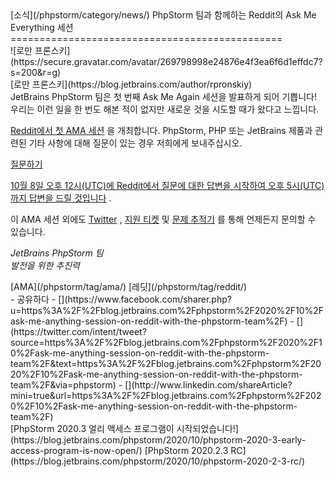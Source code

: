 <div class="content">[소식](/phpstorm/category/news/) PhpStorm 팀과 함께하는 Reddit의 Ask Me Everything 세션 
===============================================

<div class="post-info">![로만 프론스키](https://secure.gravatar.com/avatar/269798998e24876e4f3ea6f6d1effdc7?s=200&r=g)<div class="post-info__text"> [로만 프론스키](https://blog.jetbrains.com/author/rpronskiy) <time class="publish-date" data-day="06" data-month="10" data-year="2020" datetime="2020-10-06"></time></div></div> JetBrains PhpStorm 팀은 첫 번째 Ask Me Again 세션을 발표하게 되어 기쁩니다! 우리는 이런 일을 한 번도 해본 적이 없지만 새로운 것을 시도할 때가 왔다고 느낍니다.

 [Reddit에서 첫 AMA 세션](https://www.reddit.com/r/PHP/comments/j65968/ama_with_the_phpstorm_team_from_jetbrains_on/) 을 개최합니다. PhpStorm, PHP 또는 JetBrains 제품과 관련된 기타 사항에 대해 질문이 있는 경우 저희에게 보내주십시오.

 [질문하기](https://www.reddit.com/r/PHP/comments/j65968/ama_with_the_phpstorm_team_from_jetbrains_on/)

 [10월 8일 오후 12시(UTC)에 Reddit에서 질문에 대한 답변을 시작하여 오후 5시(UTC)까지 답변을 드릴 것입니다](https://jb.gg/amaPhpStorm) .

 이 AMA 세션 외에도 [Twitter](https://twitter.com/phpstorm) , [지원 티켓](https://intellij-support.jetbrains.com/hc/en-us/requests/new) 및 [문제 추적기](https://youtrack.jetbrains.com/issues/WI) 를 통해 언제든지 문의할 수 있습니다.

 *JetBrains PhpStorm 팀*  
 *발전을 위한 추진력*

<div class="content__row"><div class="tag-list"> [AMA](/phpstorm/tag/ama/) [레딧](/phpstorm/tag/reddit/)</div>- <span>공유하다</span>
- [](https://www.facebook.com/sharer.php?u=https%3A%2F%2Fblog.jetbrains.com%2Fphpstorm%2F2020%2F10%2Fask-me-anything-session-on-reddit-with-the-phpstorm-team%2F)
- [](https://twitter.com/intent/tweet?source=https%3A%2F%2Fblog.jetbrains.com%2Fphpstorm%2F2020%2F10%2Fask-me-anything-session-on-reddit-with-the-phpstorm-team%2F&text=https%3A%2F%2Fblog.jetbrains.com%2Fphpstorm%2F2020%2F10%2Fask-me-anything-session-on-reddit-with-the-phpstorm-team%2F&via=phpstorm)
- [](http://www.linkedin.com/shareArticle?mini=true&url=https%3A%2F%2Fblog.jetbrains.com%2Fphpstorm%2F2020%2F10%2Fask-me-anything-session-on-reddit-with-the-phpstorm-team%2F)

</div><div class="content__pagination"> [PhpStorm 2020.3 얼리 액세스 프로그램이 시작되었습니다!](https://blog.jetbrains.com/phpstorm/2020/10/phpstorm-2020-3-early-access-program-is-now-open/) [PhpStorm 2020.2.3 RC](https://blog.jetbrains.com/phpstorm/2020/10/phpstorm-2020-2-3-rc/)</div></div><div class="container comments-container"><div class="content"><div id="remark42"></div></div></div>